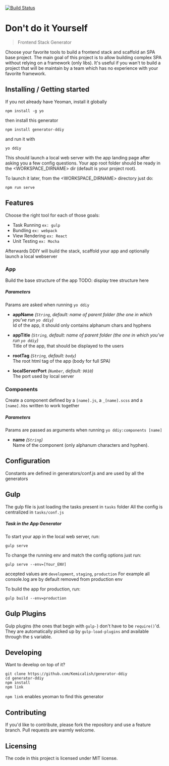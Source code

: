 [![Build Status](https://travis-ci.org/Kemicalish/generator-ddiy.svg?branch=master)](https://travis-ci.org/Kemicalish/generator-ddiy)

# Don't do it Yourself
> Frontend Stack Generator

Choose your favorite tools to build a frontend stack and scaffold an SPA base project.
The main goal of this project is to allow building complex SPA without relying on a framework (only libs).
It's useful if you wan't to build a project that will be maintain by a team which has no experience with your favorite framework. 

## Installing / Getting started

If you not already have Yeoman, install it globally
```shell
npm install -g yo
```

then install this generator
```shell
npm install generator-ddiy
```

and run it with
```shell
yo ddiy
```
This should launch a local web server with the app landing page after asking you a few config questions.
Your app root folder should be ready in the <WORKSPACE_DIRNAME> dir (default is your project root). 

To launch it later, from the <WORKSPACE_DIRNAME> directory just do:
```shell
npm run serve
```

## Features

Choose the right tool for each of those goals:
* Task Running `ex: gulp`
* Bundling `ex: webpack`
* View Rendering `ex: React`
* Unit Testing `ex: Mocha`

Afterwards DDIY will build the stack, scaffold your app and optionally launch a local webserver

### App
Build the base structure of the app
TODO: display tree structure here

##### Parameters 
Params are asked when running `yo ddiy`

* **appName** _(`String`, default: name of parent folder (the one in which you've run `yo ddiy`)_  
	Id of the app, it should only contains alphanum chars and hyphens

* **appTitle** _(`String`, default: name of parent folder (the one in which you've run `yo ddiy`)_  
	Title of the app, that should be displayed to the users
* **rootTag** _(`String`, default: `body`)_  
	The root html tag of the app (body for full SPA)
* **localServerPort** _(`Number`, default: `9010`)_  
	The port used by local server

### Components
Create a component defined by a `[name].js`, a `_[name].scss` and a `[name].hbs` written to work together

##### Parameters
Params are passed as arguments when running `yo ddiy:components [name]`

* **name** _(`String`)_  
	Name of the component (only alphanum characters and hyphen).

	
## Configuration
Constants are defined in generators/conf.js and are used by all the generators

## Gulp
The gulp file is just loading the tasks present in `tasks` folder
All the config is centralized in `tasks/conf.js` 

##### Task in the App Generator

To start your app in the local web server, run:
```shell
gulp serve
```

To change the running env and match the config options just run:
```shell
gulp serve --env=[Your_ENV]
```
accepted values are `development`, `staging`, `production`
For example all console.log are by default removed from production env

To build the app for production, run:
```shell
gulp build --env=production
```

## Gulp Plugins
Gulp plugins (the ones that begin with `gulp-`) don't have to be `require()`'d. They are automatically picked up by `gulp-load-plugins` and available through the `$` variable.


## Developing

Want to develop on top of it?

```shell
git clone https://github.com/Kemicalish/generator-ddiy
cd generator-ddiy
npm install
npm link 
```
`npm link` enables yeoman to find this generator

## Contributing
If you'd like to contribute, please fork the repository and use a feature
branch. Pull requests are warmly welcome.

## Licensing

The code in this project is licensed under MIT license.